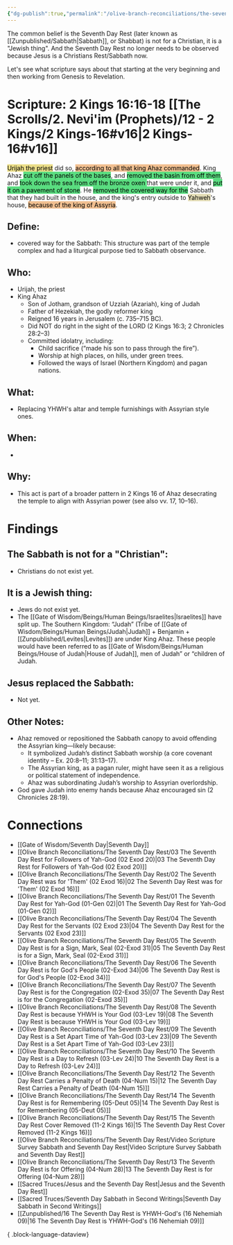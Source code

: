 ```yaml
---
{"dg-publish":true,"permalink":"/olive-branch-reconciliations/the-seventh-day-rest/15-the-seventh-day-rest-cover-removed-11-2-kings-16/","tags":["#OliveBranch","#Sabbath","#SeventhDayRest","#S"]}
---
```


The common belief is the Seventh Day Rest (later known as [[Zunpublished/Sabbath\|Sabbath]], or Shabbat) is not for a Christian, it is a "Jewish thing". And the Seventh Day Rest no longer needs to be observed because Jesus is a Christians Rest/Sabbath now. 

Let's see what scripture says about that starting at the very beginning and then working from Genesis to Revelation. 
# Scripture: 2 Kings 16:16-18 [[The Scrolls/2. Nevi'im (Prophets)/12 - 2 Kings/2 Kings-16#v16\|2 Kings-16#v16]]

<mark style="background: #E0CC4BA6;">Urijah the priest</mark> did so, <mark style="background: #EB9E57A6;">according to all that king Ahaz commanded</mark>. King Ahaz <mark style="background: #04CD3EA6;">cut off the panels of the bases</mark>, and <mark style="background: #04CD3EA6;">removed the basin from off them</mark>, and <mark style="background: #04CD3EA6;">took down the sea from off the bronze oxen </mark>that were under it, and <mark style="background: #04CD3EA6;">put it on a pavement of stone</mark>. He <mark style="background: #04CD3EA6;">removed the covered way for the</mark> Sabbath that they had built in the house, and the king's entry outside to <mark style="background: #D7CD91A6;">Yahweh</mark>'s house, <mark style="background: #EB9E57A6;">because of the king of Assyria</mark>. 

## **Define**: 
- covered way for the Sabbath: This structure was part of the temple complex and had a liturgical purpose tied to Sabbath observance.
## **Who**:
- Urijah, the priest
- King Ahaz
	- Son of Jotham, grandson of Uzziah (Azariah), king of Judah
	- Father of Hezekiah, the godly reformer king
	- Reigned 16 years in Jerusalem (c. 735–715 BC).
	- Did NOT do right in the sight of the LORD (2 Kings 16:3; 2 Chronicles 28:2–3)
	- Committed idolatry, including:
	    - Child sacrifice (“made his son to pass through the fire”).
	    - Worship at high places, on hills, under green trees.
	    - Followed the ways of Israel (Northern Kingdom) and pagan nations.

## **What**: 
- Replacing YHWH's altar and temple furnishings with Assyrian style ones. 
## **When**:
- 

## **Why**: 
- This act is part of a broader pattern in 2 Kings 16 of Ahaz desecrating the temple to align with Assyrian power (see also vv. 17, 10–16).

# Findings

## The Sabbath is not for a "Christian":
- Christians do not exist yet.
## It is a Jewish thing: 
- Jews do not exist yet.
- The [[Gate of Wisdom/Beings/Human Beings/Israelites\|Israelites]] have split up. The Southern Kingdom: “Judah” (Tribe of [[Gate of Wisdom/Beings/Human Beings/Judah\|Judah]] + Benjamin + [[Zunpublished/Levites\|Levites]])  are under King Ahaz. These people would have been referred to as [[Gate of Wisdom/Beings/Human Beings/House of Judah\|House of Judah]], men of Judah” or “children of Judah.

## Jesus replaced the Sabbath:
- Not yet.

## Other Notes:
- Ahaz removed or repositioned the Sabbath canopy to avoid offending the Assyrian king—likely because:
	- It symbolized Judah’s distinct Sabbath worship (a core covenant identity – Ex. 20:8–11; 31:13–17).
	- The Assyrian king, as a pagan ruler, might have seen it as a religious or political statement of independence.
	- Ahaz was subordinating Judah’s worship to Assyrian overlordship.
-  God gave Judah into enemy hands because Ahaz encouraged sin (2 Chronicles 28:19).

# Connections


- [[Gate of Wisdom/Seventh Day\|Seventh Day]]
- [[Olive Branch Reconciliations/The Seventh Day Rest/03 The Seventh Day Rest for Followers of Yah-God (02 Exod 20)\|03 The Seventh Day Rest for Followers of Yah-God (02 Exod 20)]]
- [[Olive Branch Reconciliations/The Seventh Day Rest/02 The Seventh Day Rest was for 'Them' (02 Exod 16)\|02 The Seventh Day Rest was for 'Them' (02 Exod 16)]]
- [[Olive Branch Reconciliations/The Seventh Day Rest/01 The Seventh Day Rest for Yah-God (01-Gen 02)\|01 The Seventh Day Rest for Yah-God (01-Gen 02)]]
- [[Olive Branch Reconciliations/The Seventh Day Rest/04 The Seventh Day Rest for the Servants (02 Exod 23)\|04 The Seventh Day Rest for the Servants (02 Exod 23)]]
- [[Olive Branch Reconciliations/The Seventh Day Rest/05 The Seventh Day Rest is for a Sign, Mark, Seal (02-Exod 31)\|05 The Seventh Day Rest is for a Sign, Mark, Seal (02-Exod 31)]]
- [[Olive Branch Reconciliations/The Seventh Day Rest/06 The Seventh Day Rest is for God's People (02-Exod 34)\|06 The Seventh Day Rest is for God's People (02-Exod 34)]]
- [[Olive Branch Reconciliations/The Seventh Day Rest/07 The Seventh Day Rest is for the Congregation (02-Exod 35)\|07 The Seventh Day Rest is for the Congregation (02-Exod 35)]]
- [[Olive Branch Reconciliations/The Seventh Day Rest/08 The Seventh Day Rest is because YHWH is Your God (03-Lev 19)\|08 The Seventh Day Rest is because YHWH is Your God (03-Lev 19)]]
- [[Olive Branch Reconciliations/The Seventh Day Rest/09 The Seventh Day Rest is a Set Apart Time of Yah-God (03-Lev 23)\|09 The Seventh Day Rest is a Set Apart Time of Yah-God (03-Lev 23)]]
- [[Olive Branch Reconciliations/The Seventh Day Rest/10 The Seventh Day Rest is a Day to Refresh (03-Lev 24)\|10 The Seventh Day Rest is a Day to Refresh (03-Lev 24)]]
- [[Olive Branch Reconciliations/The Seventh Day Rest/12 The Seventh Day Rest Carries a Penalty of Death (04-Num 15)\|12 The Seventh Day Rest Carries a Penalty of Death (04-Num 15)]]
- [[Olive Branch Reconciliations/The Seventh Day Rest/14 The Seventh Day Rest is for Remembering (05-Deut 05)\|14 The Seventh Day Rest is for Remembering (05-Deut 05)]]
- [[Olive Branch Reconciliations/The Seventh Day Rest/15 The Seventh Day Rest Cover Removed (11-2 Kings 16)\|15 The Seventh Day Rest Cover Removed (11-2 Kings 16)]]
- [[Olive Branch Reconciliations/The Seventh Day Rest/Video Scripture Survey Sabbath and Seventh Day Rest\|Video Scripture Survey Sabbath and Seventh Day Rest]]
- [[Olive Branch Reconciliations/The Seventh Day Rest/13 The Seventh Day Rest is for Offering (04-Num 28)\|13 The Seventh Day Rest is for Offering (04-Num 28)]]
- [[Sacred Truces/Jesus and the Seventh Day Rest\|Jesus and the Seventh Day Rest]]
- [[Sacred Truces/Seventh Day Sabbath in Second Writings\|Seventh Day Sabbath in Second Writings]]
- [[Zunpublished/16 The Seventh Day Rest is YHWH-God's (16 Nehemiah 09)\|16 The Seventh Day Rest is YHWH-God's (16 Nehemiah 09)]]

{ .block-language-dataview}

